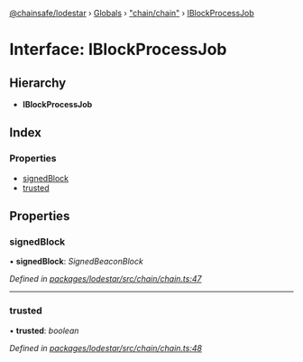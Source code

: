 [@chainsafe/lodestar](../README.md) › [Globals](../globals.md) › ["chain/chain"](../modules/_chain_chain_.md) › [IBlockProcessJob](_chain_chain_.iblockprocessjob.md)

# Interface: IBlockProcessJob

## Hierarchy

* **IBlockProcessJob**

## Index

### Properties

* [signedBlock](_chain_chain_.iblockprocessjob.md#signedblock)
* [trusted](_chain_chain_.iblockprocessjob.md#trusted)

## Properties

###  signedBlock

• **signedBlock**: *SignedBeaconBlock*

*Defined in [packages/lodestar/src/chain/chain.ts:47](https://github.com/ChainSafe/lodestar/blob/b8a1302c0/packages/lodestar/src/chain/chain.ts#L47)*

___

###  trusted

• **trusted**: *boolean*

*Defined in [packages/lodestar/src/chain/chain.ts:48](https://github.com/ChainSafe/lodestar/blob/b8a1302c0/packages/lodestar/src/chain/chain.ts#L48)*
